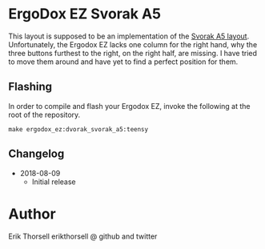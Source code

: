 # ErgoDox EZ Svorak A5 

This layout is supposed to be an implementation of the [Svorak A5
layout](http://aoeu.info/s/dvorak/svorak). Unfortunately, the Ergodox EZ lacks
one column for the right hand, why the three buttons furthest to the right, on
the right half, are missing. I have tried to move them around and have yet to
find a perfect position for them.

## Flashing

In order to compile and flash your Ergodox EZ, invoke the following at the root
of the repository.

`make ergodox_ez:dvorak_svorak_a5:teensy`

## Changelog

* 2018-08-09
  * Initial release

# Author
Erik Thorsell
erikthorsell @ github and twitter

